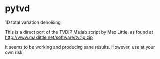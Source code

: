 pytvd
=====

1D total variation denoising

This is a direct port of the TVDIP Matlab script by Max Little, as found at http://www.maxlittle.net/software/tvdip.zip

It seems to be working and producing sane results. However, use at your own risk.